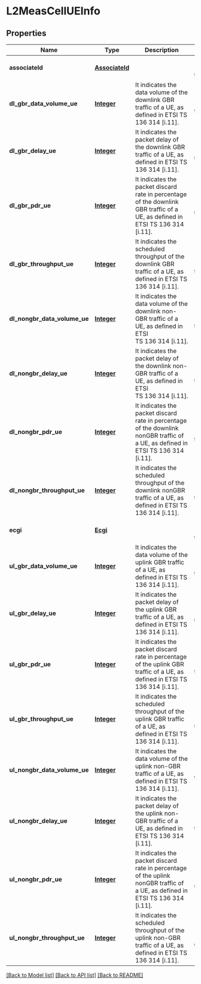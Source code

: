 # L2MeasCellUEInfo
## Properties

Name | Type | Description | Notes
------------ | ------------- | ------------- | -------------
**associateId** | [**AssociateId**](AssociateId.md) |  | [optional] [default to null]
**dl\_gbr\_data\_volume\_ue** | [**Integer**](integer.md) | It indicates the data volume of the downlink GBR traffic of a UE, as defined in ETSI TS 136 314 [i.11]. | [optional] [default to null]
**dl\_gbr\_delay\_ue** | [**Integer**](integer.md) | It indicates the packet delay of the downlink GBR traffic of a UE, as defined in ETSI TS 136 314 [i.11]. | [optional] [default to null]
**dl\_gbr\_pdr\_ue** | [**Integer**](integer.md) | It indicates the packet discard rate in percentage of the downlink GBR traffic of a UE, as defined in ETSI TS 136 314 [i.11]. | [optional] [default to null]
**dl\_gbr\_throughput\_ue** | [**Integer**](integer.md) | It indicates the scheduled throughput of the downlink GBR traffic of a UE, as defined in ETSI TS 136 314 [i.11]. | [optional] [default to null]
**dl\_nongbr\_data\_volume\_ue** | [**Integer**](integer.md) | It indicates the data volume of the downlink non-GBR traffic of a UE, as defined in ETSI TS 136 314 [i.11]. | [optional] [default to null]
**dl\_nongbr\_delay\_ue** | [**Integer**](integer.md) | It indicates the packet delay of the downlink non-GBR traffic of a UE, as defined in ETSI TS 136 314 [i.11]. | [optional] [default to null]
**dl\_nongbr\_pdr\_ue** | [**Integer**](integer.md) | It indicates the packet discard rate in percentage of the downlink nonGBR traffic of a UE, as defined in ETSI TS 136 314 [i.11]. | [optional] [default to null]
**dl\_nongbr\_throughput\_ue** | [**Integer**](integer.md) | It indicates the scheduled throughput of the downlink nonGBR traffic of a UE, as defined in ETSI TS 136 314 [i.11]. | [optional] [default to null]
**ecgi** | [**Ecgi**](Ecgi.md) |  | [optional] [default to null]
**ul\_gbr\_data\_volume\_ue** | [**Integer**](integer.md) | It indicates the data volume of the uplink GBR traffic of a UE, as defined in ETSI TS 136 314 [i.11]. | [optional] [default to null]
**ul\_gbr\_delay\_ue** | [**Integer**](integer.md) | It indicates the packet delay of the uplink GBR traffic of a UE, as defined in ETSI TS 136 314 [i.11]. | [optional] [default to null]
**ul\_gbr\_pdr\_ue** | [**Integer**](integer.md) | It indicates the packet discard rate in percentage of the uplink GBR traffic of a UE, as defined in ETSI TS 136 314 [i.11]. | [optional] [default to null]
**ul\_gbr\_throughput\_ue** | [**Integer**](integer.md) | It indicates the scheduled throughput of the uplink GBR traffic of a UE, as defined in ETSI TS 136 314 [i.11]. | [optional] [default to null]
**ul\_nongbr\_data\_volume\_ue** | [**Integer**](integer.md) | It indicates the data volume of the uplink non-GBR traffic of a UE, as defined in ETSI TS 136 314 [i.11]. | [optional] [default to null]
**ul\_nongbr\_delay\_ue** | [**Integer**](integer.md) | It indicates the packet delay of the uplink non-GBR traffic of a UE, as defined in ETSI TS 136 314 [i.11]. | [optional] [default to null]
**ul\_nongbr\_pdr\_ue** | [**Integer**](integer.md) | It indicates the packet discard rate in percentage of the uplink nonGBR traffic of a UE, as defined in ETSI TS 136 314 [i.11]. | [optional] [default to null]
**ul\_nongbr\_throughput\_ue** | [**Integer**](integer.md) | It indicates the scheduled throughput of the uplink non-GBR traffic of a UE, as defined in ETSI TS 136 314 [i.11]. | [optional] [default to null]

[[Back to Model list]](../README.md#documentation-for-models) [[Back to API list]](../README.md#documentation-for-api-endpoints) [[Back to README]](../README.md)


